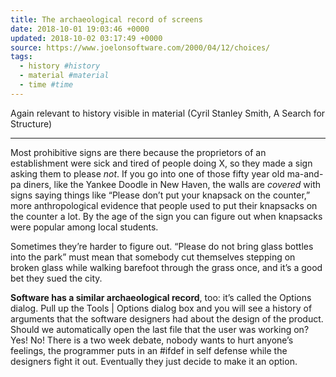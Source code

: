 ```yaml
---
title: The archaeological record of screens
date: 2018-10-01 19:03:46 +0000
updated: 2018-10-02 03:17:49 +0000
source: https://www.joelonsoftware.com/2000/04/12/choices/
tags:
  - history #history
  - material #material
  - time #time
---
```

Again relevant to history visible in material (Cyril Stanley Smith, A Search for Structure)* * *

Most prohibitive signs are there because the proprietors of an establishment were sick and tired of people doing X, so they made a sign asking them to please *not*. If you go into one of those fifty year old ma-and-pa diners, like the Yankee Doodle in New Haven, the walls are *covered* with signs saying things like “Please don’t put your knapsack on the counter,” more anthropological evidence that people used to put their knapsacks on the counter a lot. By the age of the sign you can figure out when knapsacks were popular among local students.
Sometimes they’re harder to figure out. “Please do not bring glass bottles into the park” must mean that somebody cut themselves stepping on broken glass while walking barefoot through the grass once, and it’s a good bet they sued the city.
__Software has a similar archaeological record__, too: it’s called the Options dialog. Pull up the Tools | Options dialog box and you will see a history of arguments that the software designers had about the design of the product. Should we automatically open the last file that the user was working on? Yes! No! There is a two week debate, nobody wants to hurt anyone’s feelings, the programmer puts in an #ifdef in self defense while the designers fight it out. Eventually they just decide to make it an option.